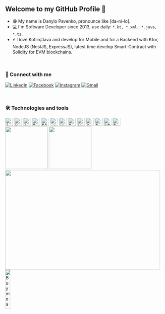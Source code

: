 ## Welcome to my GitHub Profile 👋
- 😁 My name is Danylo Pavenko, pronounce like [da-ni-lo].
- 💻 I'm Software Developer since 2013, use daily: `*.kt, *.xml, *.java, *.ts`.
- ⚡ I love Kotlin/Java and develop for Mobile and for a Backend with Ktor, NodeJS (NestJS, ExpressJS), latest time develop Smart-Contract with Solidity for EVM blockchains.

</br>

### 📡 Connect with me
[![LinkedIn](https://img.shields.io/badge/LinkedIn-danylopavenko-informational?style=flat-square&logo=linkedin&logoColor=white)](https://www.linkedin.com/in/danylopavenko/)
[![Facebook](https://img.shields.io/badge/facebook-danylo.pavenko-informational?style=flat-square&logo=facebook&logoColor=white)](https://www.facebook.com/danylo.pavenko)
[![Instagram](https://img.shields.io/badge/instagram-danylo_pavenko-informational?style=flat-square&logo=instagram&logoColor=white)](https://www.facebook.com/danylo.pavenko)
[![Gmail](https://img.shields.io/badge/Gmail-Write_Me-informational?style=flat&logo=Gmail&logoColor=white)](mailto:daniil.pavenko@gmail.com)

</br>

### 🛠  Technologies and tools

<img src="https://img.shields.io/badge/Android-282C34?logo=android&logoColor=3DDC84" alt="Android logo" title="Android" height="25" />
<img src="https://img.shields.io/badge/Kotlin-27282c?logo=kotlin&logoColor=7f52ff" alt="Kotlin logo" title="Kotlin" height="25" />
<img src="https://img.shields.io/badge/JavaScript-282C34?logo=javascript&logoColor=F7DF1E" alt="JavaScript logo" title="JavaScript" height="25" /> 
<img src="https://img.shields.io/badge/TypeScript-282C34?logo=typescript&logoColor=3178C6" alt="TypeScript logo" title="TypeScript" height="25" />
<img src="https://img.shields.io/badge/ESLint-282C34?logo=eslint&logoColor=4B32C3" alt="ESLint logo" title="ESLint" height="25" />
<img src="https://img.shields.io/badge/git-282C34?logo=git&logoColor=F05032" alt="git logo" title="git" height="25" />
<img src="https://img.shields.io/badge/VS%20Code-282C34?logo=visual-studio-code&logoColor=007ACC" alt="Visual Studio Code logo" title="Visual Studio Code" height="25" />
<img src="https://img.shields.io/badge/Fastlane-282C34?logo=fastlane&logoColor=00F200" alt="Fastlane logo" title="Fastlane" height="25" />
<img src="https://img.shields.io/badge/Node.js-282C34?logo=node.js&logoColor=339933" alt="Node.js logo" title="Node.js" height="25" />
<img src="https://img.shields.io/badge/Gradle-282C34?logo=gradle&logoColor=339933" alt="Gradle logo" title="Gradlew" height="25" />
<img src="https://img.shields.io/badge/Dagger-282C34?logo=android&logoColor=339933" alt="Dagger logo" title="Dagger2" height="25" />
<img src="https://img.shields.io/badge/-NPM-282C34?style=flat-square&logo=NPM&logoColor=white" alt="NPM" title="NPM" height="25" />
<img src="https://img.shields.io/badge/-Docker-282C34?style=flat-square&logo=Docker&logoColor=white&logoColor=3178C6" alt="Docker" title="Docker" height="25" />

<a>
<img height="137px" src="https://github-readme-stats.vercel.app/api?username=danylo-pavenko&title_color=3498db&text_color=2ecc71&icon_color=3498db&bg_color=00000000&hide_border=true&show_icons=true&include_all_commits=true&count_private=true&disable_animations=true"> 
<img height="137px" src="https://github-readme-stats.vercel.app/api/top-langs/?username=danylo-pavenko&hide=html&hide_title=true&hide_border=true&layout=compact&langs_count=6&exclude_repo=comp426,Redventures-Movie-Quotes&text_color=2ecc71&icon_color=fff&theme=graywhite&bg_color=00000000" /> 
</a>

</br>

<img align="center" src="https://github.com/abhisheknaiidu/abhisheknaiidu/blob/master/code.gif?raw=true" width="500" height="320" />

<br>

<a href="https://www.buymeacoffee.com/danylopavenko" target="_blank">
  <img width="18%" alt="Buy me a coffee" src="https://raw.githubusercontent.com/onimur/.github/master/.resources/support-buy-coffee.png"/>
</a>

</br>

<!--
**danylo-pavenko/danylo-pavenko** is a ✨ _special_ ✨ repository because its `README.md` (this file) appears on your GitHub profile.

Here are some ideas to get you started:

- 🔭 I’m currently working on ...
- 🌱 I’m currently learning ...
- 👯 I’m looking to collaborate on ...
- 🤔 I’m looking for help with ...
- 💬 Ask me about ...
- 📫 How to reach me: ...
- 😄 Pronouns: ...
- ⚡ Fun fact: ...
-->
